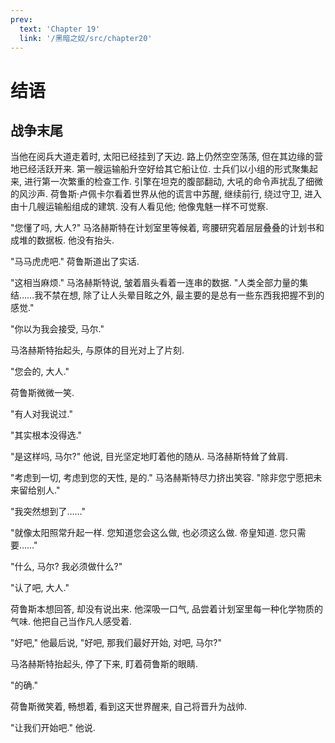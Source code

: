 ```yaml
---
prev:
  text: 'Chapter 19'
  link: '/黑暗之奴/src/chapter20'
---
```


# 结语

## 战争末尾

当他在阅兵大道走着时, 太阳已经挂到了天边. 路上仍然空空荡荡, 但在其边缘的营地已经活跃开来. 第一艘运输船升空好给其它船让位. 士兵们以小组的形式聚集起来, 进行第一次繁重的检查工作. 引擎在坦克的腹部翻动, 大吼的命令声扰乱了细微的风沙声. 荷鲁斯·卢佩卡尔看着世界从他的谎言中苏醒, 继续前行, 绕过守卫, 进入由十几艘运输船组成的建筑. 没有人看见他; 他像鬼魅一样不可觉察.

"您懂了吗, 大人?" 马洛赫斯特在计划室里等候着, 弯腰研究着层层叠叠的计划书和成堆的数据板. 他没有抬头.

"马马虎虎吧." 荷鲁斯道出了实话.

"这相当麻烦." 马洛赫斯特说, 皱着眉头看着一连串的数据. "人类全部力量的集结……我不禁在想, 除了让人头晕目眩之外, 最主要的是总有一些东西我把握不到的感觉."

"你以为我会接受, 马尔."

马洛赫斯特抬起头, 与原体的目光对上了片刻.

"您会的, 大人."

荷鲁斯微微一笑.

"有人对我说过."

"其实根本没得选."

"是这样吗, 马尔?" 他说, 目光坚定地盯着他的随从. 马洛赫斯特耸了耸肩.

"考虑到一切, 考虑到您的天性, 是的." 马洛赫斯特尽力挤出笑容. "除非您宁愿把未来留给别人."

"我突然想到了……"

"就像太阳照常升起一样. 您知道您会这么做, 也必须这么做. 帝皇知道. 您只需要……"

"什么, 马尔? 我必须做什么?"

"认了吧, 大人."

荷鲁斯本想回答, 却没有说出来. 他深吸一口气, 品尝着计划室里每一种化学物质的气味. 他把自己当作凡人感受着.

"好吧," 他最后说, "好吧, 那我们最好开始, 对吧, 马尔?"

马洛赫斯特抬起头, 停了下来, 盯着荷鲁斯的眼睛.

"的确."

荷鲁斯微笑着, 畅想着, 看到这天世界醒来, 自己将晋升为战帅.

"让我们开始吧." 他说.
